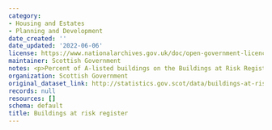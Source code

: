```yaml
---
category:
- Housing and Estates
- Planning and Development
date_created: ''
date_updated: '2022-06-06'
license: https://www.nationalarchives.gov.uk/doc/open-government-licence/version/3/
maintainer: Scottish Government
notes: <p>Percent of A-listed buildings on the Buildings at Risk Register (BARR)</p>
organization: Scottish Government
original_dataset_link: http://statistics.gov.scot/data/buildings-at-risk-register
records: null
resources: []
schema: default
title: Buildings at risk register
---
```

